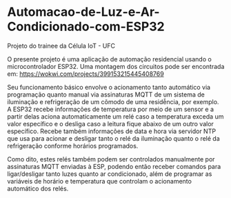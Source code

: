 # Automacao-de-Luz-e-Ar-Condicionado-com-ESP32
Projeto do trainee da Célula IoT - UFC

O presente projeto é uma aplicação de automação residencial usando o microcontrolador ESP32. Uma montagem dos circuitos pode ser encontrada em: https://wokwi.com/projects/399153215445408769

Seu funcionamento básico envolve o acionamento tanto automático via programação quanto manual via assinaturas MQTT de um sistema de iluminação e refrigeração de um cõmodo de uma residễncia, por exemplo. A ESP32 recebe informações de temperatura por meio de um sensor e a partir delas aciona automaticamente um relé caso a temperatura exceda um valor específico e o desliga caso a leitura fique abaixo de um outro valor específico. Recebe também informações de data e hora via servidor NTP que usa para acionar e desligar tanto o relé da iluminação quanto o relé da refrigeração conforme horários programados. 

Como dito, estes relés também podem ser controlados manualmente por assinaturas MQTT enviadas à ESP, podendo então receber comandos para ligar/desligar tanto luzes quanto ar condicionado, além de programar as variáveis de horário e temperatura que controlam o acionamento automático dos relés. 

